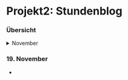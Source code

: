 # Projekt2: Stundenblog

### Übersicht
<details>
  <summary>November</summary>
  
##### [19.11.19](#19.11)
##### [20.11.19](#2011)
##### [21.11.19](#2111)
##### [26.11.19](#2611)
##### [27.11.19](#2711)
##### [28.11.19](#2811)
##### [03.12.19](#03.12)
##### [04.12.19](#04.12)
##### [05.12.19](#05.12)


</details>
  
  ### 19. November <a name="19.11"></a>
  * 
